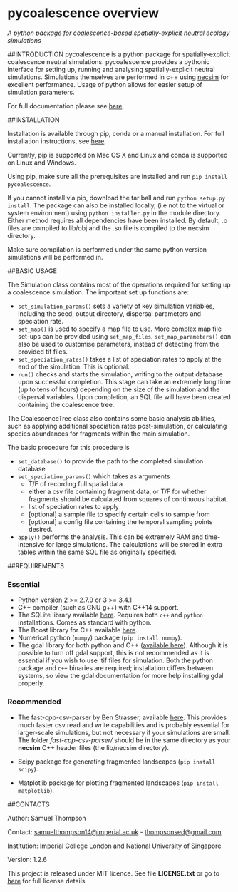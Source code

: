 # pycoalescence overview
*A python package for coalescence-based spatially-explicit neutral ecology simulations*



##INTRODUCTION
pycoalescence is a python package for spatially-explicit coalescence neutral simulations. pycoalescence provides a
pythonic interface for setting up, running and analysing spatially-explicit neutral simulations. Simulations themselves
are performed in c++ using [necsim](https://pycoalescence.readthedocs.io/en/release/necsim/necsim_library.html) for 
excellent performance. Usage of python allows for easier setup of simulation parameters. 

For full documentation please see [here](https://pycoalescence.readthedocs.io/en/release/).

##INSTALLATION

Installation is available through pip, conda or a manual installation.
For full installation instructions, see [here](https://pycoalescence.readthedocs.io/en/release/README_pycoalescence.html#installation).

Currently, pip is supported on Mac OS X and Linux and conda is supported on
Linux and Windows. 

Using pip, make sure all the prerequisites are installed and run
`pip install pycoalescence`.

If you cannot install via pip, download the tar ball and
run `python setup.py install`. The package can also be installed locally,
 (i.e not to the virtual or system environment) using `python installer.py` in
 the module directory. Either method requires all dependencies have been installed.
 By default, .o files are compiled to lib/obj and the .so file is compiled to the
necsim directory.

Make sure compilation is performed under the same python version
simulations will be performed in.

##BASIC USAGE

The Simulation class contains most of the operations required for setting up a coalescence simulation.
The important set up functions are:

* `set_simulation_params()` sets a variety of key simulation variables, including the seed, output directory, dispersal
  parameters and speciation rate.
* `set_map()` is used to specify a map file to use. More complex map file set-ups can be provided using
  `set_map_files`. `set_map_parameters()` can also be used to customise parameters, instead of detecting from the
  provided tif files.
* `set_speciation_rates()` takes a list of speciation rates to apply at the end of the simulation. This is optional.
* `run()` checks and  starts the simulation, writing to the output database upon successful completion.
  This stage can take an extremely long time (up to tens of hours) depending on the size of the simulation and the 
  dispersal variables. Upon completion, an SQL file will have been created containing the coalescence tree.

The CoalescenceTree class also contains some basic analysis abilities, such as applying additional speciation rates
post-simulation, or calculating species abundances for fragments within the main simulation.

The basic procedure for this procedure is

* `set_database()` to provide the path to the completed simulation database
* `set_speciation_params()` which takes as arguments 
	* T/F of recording full spatial data
	*  either a csv file containing fragment data, or T/F for whether fragments should be 
		calculated from squares of continuous habitat.
    * list of speciation rates to apply
	* [optional] a sample file to specify certain cells to sample from
	* [optional] a config file containing the temporal sampling points desired.
* `apply()` performs the analysis. This can be extremely RAM and time-intensive for large simulations. 
  The calculations will be stored in extra tables within the same SQL file as originally specified.


##REQUIREMENTS


### Essential


-  Python version 2 >= 2.7.9 or 3 >= 3.4.1
-  C++ compiler (such as GNU g++) with C++14 support.
-  The SQLite library available [here](https://www.sqlite.org/download.html). Requires both ``c++`` 
   and ``python`` installations. Comes as standard with python.
-  The Boost library for C++ available [here](https://www.boost.org).
-  Numerical python (``numpy``) package (`pip install numpy`).
- The gdal library for both python and C++ ([available here](https://www.gdal.org/)). Although it is possible to turn
  off gdal support, this is not recommended as it is essential if you wish to use .tif files for
  simulation. Both the python package and ``c++`` binaries are required; installation differs between systems, so view
  the gdal documentation for more help installing gdal properly.


### Recommended



- The fast-cpp-csv-parser by Ben Strasser, available
  [here](https://github.com/ben-strasser/fast-cpp-csv-parser). This provides much faster csv read and write capabilities
  and is probably essential for larger-scale simulations, but not necessary if your simulations are small. The folder
  *fast-cpp-csv-parser/* should be in the same directory as your **necsim** C++ header files (the lib/necsim directory).

- Scipy package for generating fragmented landscapes (``pip install scipy``).

- Matplotlib package for plotting fragmented landscapes (``pip install matplotlib``).

##CONTACTS

Author: Samuel Thompson

Contact: samuelthompson14@imperial.ac.uk - thompsonsed@gmail.com

Institution: Imperial College London and National University of Singapore

Version: 1.2.6

This project is released under MIT licence. 
See file **LICENSE.txt** or go to [here](https://opensource.org/licenses/MIT) for full license details.